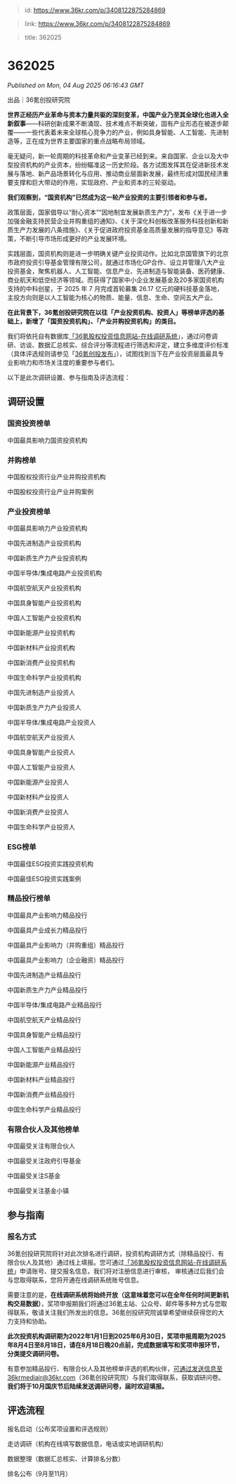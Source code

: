 > id: https://www.36kr.com/p/3408122875284869

> link: https://www.36kr.com/p/3408122875284869

> title: 362025

# 362025
_Published on Mon, 04 Aug 2025 06:16:43 GMT_

出品｜36氪创投研究院

**世界正经历产业革命与资本力量共驱的深刻变革，中国产业乃至其全球化也进入全新叙事**——科研创新成果不断涌现、技术难点不断突破，固有产业形态在被逐步颠覆——一些代表着未来全球核心竞争力的产业，例如具身智能、人工智能、先进制造等，正在成为世界主要国家的重点战略布局领域。

毫无疑问，新一轮周期的科技革命和产业变革已经到来。来自国家、企业以及大中型投资机构的产业资本，纷纷瞄准这一历史阶段。各方试图发挥其在促进新技术发展与落地、新产品场景转化与应用、推动商业层面新发展，最终形成对国民经济重要支撑和巨大带动的作用，实现政府、产业和资本的三轮驱动。

**我们观察到，“国资机构”已然成为这一轮产业投资的主要引领者和参与者。**

政策层面，国家倡导以“耐心资本”“因地制宜发展新质生产力”，发布《关于进一步加强金融支持民营企业并购重组的通知》、《关于深化科创板改革服务科技创新和新质生产力发展的八条措施》、《关于促进政府投资基金高质量发展的指导意见》等政策，不断引导市场形成更好的产业发展环境。

实践层面，国资机构则是进一步明确关键产业投资动作。比如北京国管旗下的北京市政府投资引导基金管理有限公司，就通过市场化GP合作、设立并管理八大产业投资基金，聚焦机器人、人工智能、信息产业、先进制造与智能装备、医药健康、商业航天和低空经济等领域。而获得了国家中小企业发展基金及20多家国资机构支持的中科创星，于 2025 年 7 月完成首轮募集 26.17 亿元的硬科技基金落地，主投方向则是以人工智能为核心的物质、能量、信息、生命、空间五大产业。

**在此背景下，36氪创投研究院在以往「产业投资机构、投资人」等榜单评选的基础上，新增了「国资投资机构」、「产业并购投资机构」的类目。**

我们将依托自有数据库[「36氪股权投资信息网站-在线调研系统](https://touzi.36kr.com/account/login)」，通过问卷调研、访谈、数据汇总核实、综合评分等流程进行筛选和评定，建立多维度评价标准（具体评选规则请参见「[36氪创投发布](https://topics.36kr.com/topic/1645523444931974)」），试图找到当下在产业投资层面最具专业影响力和市场关注度的重要参与者们。

以下是此次调研设置、参与指南及评选流程：

调研设置
----

### **国资投资榜单**

中国最具影响力国资投资机构

### **并购榜单**

中国股权投资行业产业并购投资机构

中国股权投资行业产业并购案例

### **产业投资榜单**

中国最具影响力产业投资机构

中国先进制造产业投资机构

中国新质生产力产业投资机构

中国半导体/集成电路产业投资机构

中国航空航天产业投资机构

中国具身智能产业投资机构

中国人工智能产业投资机构

中国新能源产业投资机构

中国新材料产业投资机构

中国新消费产业投资机构

中国生命科学产业投资机构

中国先进制造产业投资人

中国新质生产力产业投资人

中国半导体/集成电路产业投资人

中国航空航天产业投资人

中国具身智能产业投资人

中国人工智能产业投资人

中国新能源产业投资人

中国新材料产业投资人

中国新消费产业投资人

中国生命科学产业投资人

### **ESG榜单**

中国最佳ESG投资实践投资机构

中国最佳ESG投资实践案例

### **精品投行榜单**

中国最具产业影响力精品投行

中国最具产业成长力精品投行

中国最具产业影响力（并购重组）精品投行

中国最具产业影响力（企业融资）精品投行

中国先进制造产业精品投行

中国新质生产力产业精品投行

中国半导体/集成电路产业精品投行

中国航空航天产业精品投行

中国具身智能产业精品投行

中国人工智能产业精品投行

中国新能源产业精品投行

中国新材料产业精品投行

中国新消费产业精品投行

中国生命科学产业精品投行

### **有限合伙人及其他榜单**

中国最受关注有限合伙人

中国最受关注政府引导基金

中国最受关注S基金

中国最受关注基金小镇

**参与指南**
--------

### **报名方式**

36氪创投研究院将针对此次排名进行调研，投资机构调研方式（除精品投行、有限合伙人及其他）通过线上填报。您可通过[「36氪股权投资信息网站-在线调研系统](https://touzi.36kr.com/account/login)」申请账号、提交报名信息，我们将对注册信息进行审核， 审核通过后我们会与您取得联系，您将开通在线调研系统账号信息。

需要注意的是，**在线调研系统将始终开放（这意味着您可以在全年任何时间更新机构交易数据）**，奖项申报期我们将通过36氪主站、公众号、邮件等多种方式与您取得联系，敬请关注我们所发出的信息。36氪创投研究院诚挚希望继续获得您的大力支持和协助。

**此次投资机构调研期为2022年1月1日到2025年6月30日，奖项申报周期为2025年8月4日至8月18日，请在8月18日晚20点前，完成数据填写和奖项申报环节，分类提交调研问卷。**

有意参加精品投行、有限合伙人及其他榜单评选的机构伙伴，可通过发送信息至36krmediair@36kr.com（36氪创投研究院）与我们取得联系，获取调研问卷。**我们将于10月国庆节后陆续发送调研问卷，届时欢迎填报。**

**评选流程**
--------

报名启动（公布奖项设置和评选规则）

走访调研（机构在线填写数据信息，电话或实地调研机构）

数据整理（数据汇总核实、计算排名分数）

排名公布（9月至11月）
